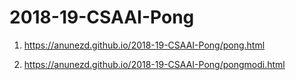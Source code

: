 # 2018-19-CSAAI-Pong
1. https://anunezd.github.io/2018-19-CSAAI-Pong/pong.html

2. https://anunezd.github.io/2018-19-CSAAI-Pong/pongmodi.html
